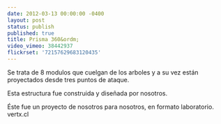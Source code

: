 ```yaml
---
date: 2012-03-13 00:00:00 -0400
layout: post
status: publish
published: true
title: Prisma 360&ordm;
video_vimeo: 38442937
flickrset: '72157629683120435'
---
```


Se trata de 8 modulos que cuelgan de los arboles y a su vez están proyectados desde tres puntos de ataque.

Esta estructura fue construida y diseñada por nosotros.

Éste fue un proyecto de nosotros para nosotros, en formato laboratorio. vertx.cl
